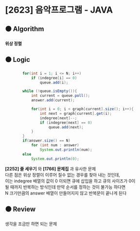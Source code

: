 # [2623] 음악프로그램 - JAVA

## :black_circle: Algorithm
**위상 정렬**

## :black_circle: Logic
```Java
        for(int i = 1; i <= N; i++)
            if (indegree[i] == 0)
                queue.add(i);

        while (!queue.isEmpty()){
            int current = queue.poll();
            answer.add(current);

            for(int i = 0; i < graph[current].size(); i++){
                int next = graph[current].get(i);
                indegree[next]--;
                if (indegree[next] == 0)
                    queue.add(next);
            }
        }
        if(answer.size() == N)
            for (int num : answer)
                System.out.println(num);
        else
            System.out.println(0);
```


**[2252] 줄 세우기** 와 **[1766] 문제집** 과 유사한 문제  
다른 점은 위상 정렬이 이루어 질수 없는 경우를 찾아 내는 것인데,  
이는 indegree 배열의 값이 0 이되면 큐에 삽입을 하고 큐의 사이즈가 0이  
될 때까지 반복하는 방식인데 만약 순서를 정하는 것이 불가능 하다면  
N 크기만큼의 answer 배열이 만들어지지 않고 반복문이 끝나게 된다

## :black_circle: Review
생각을 조금만 하면 되는 문제